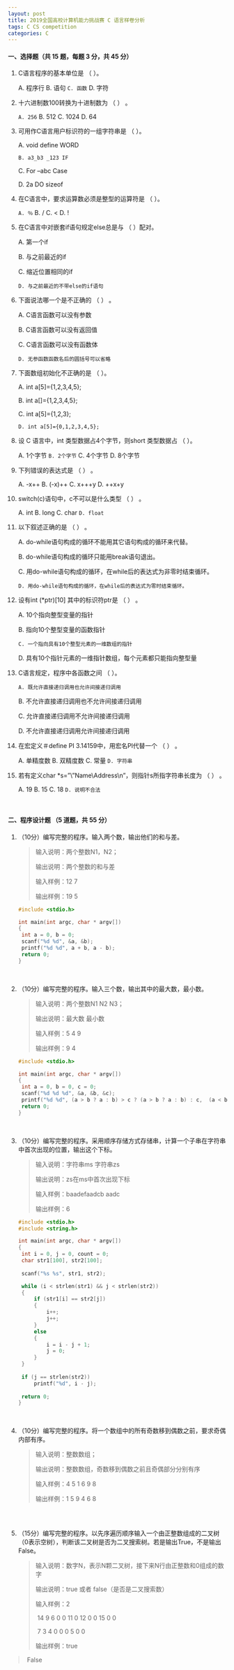 ```yaml
---
layout: post
title: 2019全国高校计算机能力挑战赛 C 语言样卷分析
tags: C CS competition
categories: C
---
```


#### 一、选择题（共 15 题，每题 3 分，共 45 分）

1. C语言程序的基本单位是 （    ）。

   A. 程序行     B. 语句      `C. 函数`     D. 字符

2. 十六进制数100转换为十进制数为 （    ） 。

   `A. 256`      B. 512      C. 1024      D. 64

3. 可用作C语言用户标识符的一组字符串是 （    ）。

   A. void define WORD          

   `B. a3_b3 _123 IF`

   C. For –abc Case                  

   D. 2a DO sizeof

4. 在C语言中，要求运算数必须是整型的运算符是 （    ）。

   `A. ％`         B. /       C. <        D. !

5. 在C语言中对嵌套if语句规定else总是与 （    ）配对。

   A. 第一个if                       

   B. 与之前最近的if

   C. 缩近位置相同的if        

   `D. 与之前最近的不带else的if语句`

6. 下面说法哪一个是不正确的 （    ） 。

   A. C语言函数可以没有参数              

   B. C语言函数可以没有返回值

   C. C语言函数可以没有函数体         

   `D. 无参函数函数名后的圆括号可以省略`

7. 下面数组初始化不正确的是 （    ）。

   A. int a[5]={1,2,3,4,5};          

   B. int a[]={1,2,3,4,5};

   C. int a[5]={1,2,3};                

   `D. int a[5]={0,1,2,3,4,5};`

8. 设 C 语言中，int 类型数据占4个字节，则short 类型数据占 （    ）。

   A. 1个字节    `B. 2个字节`    C. 4个字节    D. 8个字节

9. 下列错误的表达式是 （    ） 。

   A. -x++    B. (-x)++    C. x+++y    D. ++x+y

10. switch(c)语句中，c不可以是什么类型 （    ） 。

    A. int        B. long        C. char      `D. float`

11. 以下叙述正确的是 （    ） 。

    A. do-while语句构成的循环不能用其它语句构成的循环来代替。

    B. do-while语句构成的循环只能用break语句退出。

    C. 用do-while语句构成的循环，在while后的表达式为非零时结束循环。

    `D. 用do-while语句构成的循环，在while后的表达式为零时结束循环。`

12. 设有int (\*ptr)[10] 其中的标识符ptr是 （    ） 。

    A. 10个指向整型变量的指针

    B. 指向10个整型变量的函数指针

    `C. 一个指向具有10个整型元素的一维数组的指针`

    D. 具有10个指针元素的一维指针数组，每个元素都只能指向整型量

13. C语言规定，程序中各函数之间 （    ）。

    `A. 既允许直接递归调用也允许间接递归调用`

    B. 不允许直接递归调用也不允许间接递归调用

    C. 允许直接递归调用不允许间接递归调用

    D. 不允许直接递归调用允许间接递归调用

14. 在宏定义＃define PI  3.14159中，用宏名PI代替一个 （    ） 。

    A. 单精度数        B. 双精度数        C. 常量         `D. 字符串`

15. 若有定义char \*s=”\\”Name\\Address\n”，则指针s所指字符串长度为 （    ） 。

    A. 19     B. 15     C. 18    	`D. 说明不合法`

<br/>

#### 二、程序设计题 （5 道题，共 55 分）

1. （10分）编写完整的程序。输入两个数，输出他们的和与差。

   > 输入说明：两个整数N1，N2；
   > 
   > 输出说明：两个整数的和与差
   > 
   > 输入样例：12 7
   > 
   > 输出样例：19 5

   

   ```c
   #include <stdio.h>
   
   int main(int argc, char * argv[])
   {
   	int a = 0, b = 0;
   	scanf("%d %d", &a, &b);
   	printf("%d %d", a + b, a - b);
   	return 0;
   }
   ```

   <br/>

2. （10分）编写完整的程序。输入三个数，输出其中的最大数，最小数。

   > 输入说明：两个整数N1 N2 N3；
   > 
   > 输出说明：最大数 最小数
   > 
   > 输入样例：5 4 9
   > 
   > 输出样例：9 4

   

   ```c
   #include <stdio.h>
   
   int main(int argc, char * argv[])
   {
   	int a = 0, b = 0, c = 0;
   	scanf("%d %d %d", &a, &b, &c);
   	printf("%d %d", (a > b ? a : b) > c ? (a > b ? a : b) : c,  (a < b ? a : b) < c ? (a < b ? a : b) : c);
   	return 0;
   }
   ```

   <br/>

3. （10分）编写完整的程序。采用顺序存储方式存储串，计算一个子串在字符串中首次出现的位置，输出这个下标。

   > 输入说明：字符串ms 字符串zs
   > 
   > 输出说明：zs在ms中首次出现下标
   > 
   > 输入样例：baadefaadcb aadc
   > 
   > 输出样例：6

   

   ```c
   #include <stdio.h>
   #include <string.h>
   
   int main(int argc, char * argv[])
   {
   	int i = 0, j = 0, count = 0;
   	char str1[100], str2[100];
   	
   	scanf("%s %s", str1, str2);
   
   	while (i < strlen(str1) && j < strlen(str2))
   	{
   		if (str1[i] == str2[j])
   		{
   			i++;
   			j++;
   		}
   		else
   		{
   			i = i - j + 1;
   			j = 0;
   		}
   	}
   	
   	if (j == strlen(str2))
   		printf("%d", i - j);
   	
   	return 0;
   }
   ```

   <br/>

4. （10分）编写完整的程序。将一个数组中的所有奇数移到偶数之前，要求奇偶内部有序。

   > 输入说明：整数数组；
   > 
   > 输出说明：整数数组，奇数移到偶数之前且奇偶部分分别有序
   > 
   > 输入样例：4 5 1 6 9 8
   > 
   > 输出样例：1 5 9 4 6 8

   

   ```c
   
   ```

   <br/>

5. （15分）编写完整的程序。以先序遍历顺序输入一个由正整数组成的二叉树（0表示空树），判断该二叉树是否为二叉搜索树。若是输出True，不是输出False。

   > 输入说明：数字N，表示N颗二叉树，接下来N行由正整数和0组成的数字
   >
   > 输出说明：true 或者 false（是否是二叉搜索数）
   >
   > 输入样例：2
   >
   > ​                   14 9 6 0 0 11 0 12 0 0 15 0 0
   >
   > ​					7 3 4 0 0 0 5 0 0
   >
   > 输出样例：true
>
   > ​				   False

   
   
   ```c

   ```
   
   